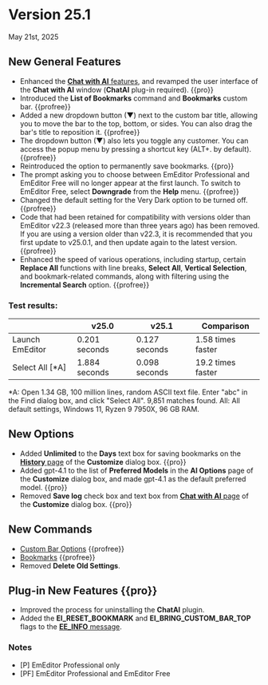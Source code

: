 # Version 25.1

May 21st, 2025

## New General Features

- Enhanced the [**Chat with AI** features](../howto/plugin/plugin_chat_with_ai), and revamped the user interface of the **Chat with AI** window (**ChatAI** plug-in required). {{pro}}
- Introduced the **List of Bookmarks** command and **Bookmarks** custom bar. {{profree}}
- Added a new dropdown button (&#9660;) next to the custom bar title, allowing you to move the bar to the top, bottom, or sides. You can also drag the bar's title to reposition it. {{profree}}
- The dropdown button (&#9660;) also lets you toggle any customer. You can access the popup menu by pressing a shortcut key (ALT+. by default). {{profree}}
- Reintroduced the option to permanently save bookmarks. {{pro}}
- The prompt asking you to choose between EmEditor Professional and EmEditor Free will no longer appear at the first launch. To switch to EmEditor Free, select **Downgrade** from the **Help** menu. {{profree}}
- Changed the default setting for the Very Dark option to be turned off. {{profree}}
- Code that had been retained for compatibility with versions older than EmEditor v22.3 (released more than three years ago) has been removed. If you are using a version older than v22.3, it is recommended that you first update to v25.0.1, and then update again to the latest version. {{profree}}
- Enhanced the speed of various operations, including startup, certain **Replace All** functions with line breaks, **Select All**, **Vertical Selection**, and bookmark-related commands, along with filtering using the **Incremental Search** option. {{profree}}

### Test results:

|  | v25.0 | v25.1 | Comparison |
| --- | --- | --- | --- |
| Launch EmEditor | 0.201 seconds | 0.127 seconds | 1.58 times faster |
| Select All [\*A\] | 1.884 seconds | 0.098 seconds | 19.2 times faster |

*A: Open 1.34 GB, 100 million lines, random ASCII text file. Enter "abc" in the Find dialog box, and click "Select All". 9,851 matches found. 
All: All default settings, Windows 11, Ryzen 9 7950X, 96 GB RAM.

## New Options

- Added **Unlimited** to the **Days** text box for saving bookmarks on the [**History** page](../dlg/customize/history/index) of the **Customize** dialog box. {{pro}}
- Added gpt-4.1 to the list of **Preferred Models** in the **AI Options** page of the **Customize** dialog box, and made gpt-4.1 as the default preferred model. {{pro}}
- Removed **Save log** check box and text box from [**Chat with AI** page](../dlg/customize/chat_ai/index) of the **Customize** dialog box. {{pro}}


## New Commands

- [Custom Bar Options](../cmd/window/pane_menu) {{profree}}
- [Bookmarks](../cmd/bookmarks/bookmark_bar) {{profree}}
- Removed **Delete Old Settings**.

## Plug-in New Features {{pro}}

- Improved the process for uninstalling the **ChatAI** plugin.
- Added the **EI_RESET_BOOKMARK** and **EI_BRING_CUSTOM_BAR_TOP** flags to the [**EE\_INFO** message](../plugin/message/ee_info.md).

### Notes

- \[P\] EmEditor Professional only
- \[PF\] EmEditor Professional and EmEditor Free
